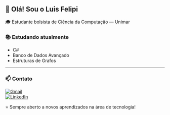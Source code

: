 ## 👋 Olá! Sou o Luis Felipi  
🎓 Estudante bolsista de Ciência da Computação — Unimar

### 📚 Estudando atualmente
- C#  
- Banco de Dados Avançado  
- Estruturas de Grafos  

---

### 📫 Contato
[![Gmail](https://img.shields.io/badge/Gmail-D14836?style=for-the-badge&logo=gmail&logoColor=white)](mailto:linsluisfelipi@gmail.com)  
[![LinkedIn](https://img.shields.io/badge/LinkedIn-0077B5?style=for-the-badge&logo=linkedin&logoColor=white)](https://www.linkedin.com/in/luiisLIins)  



⭐ Sempre aberto a novos aprendizados na área de tecnologia!
